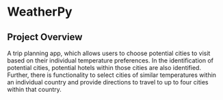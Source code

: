 # WeatherPy
## Project Overview
A trip planning app, which allows users to choose potential cities to visit based on their individual temperature preferences.  In the identification of potential cities, potential hotels within those cities are also identified.
Further, there is functionality to select cities of similar temperatures within an individual country and provide directions to travel to up to four cities within that country.
